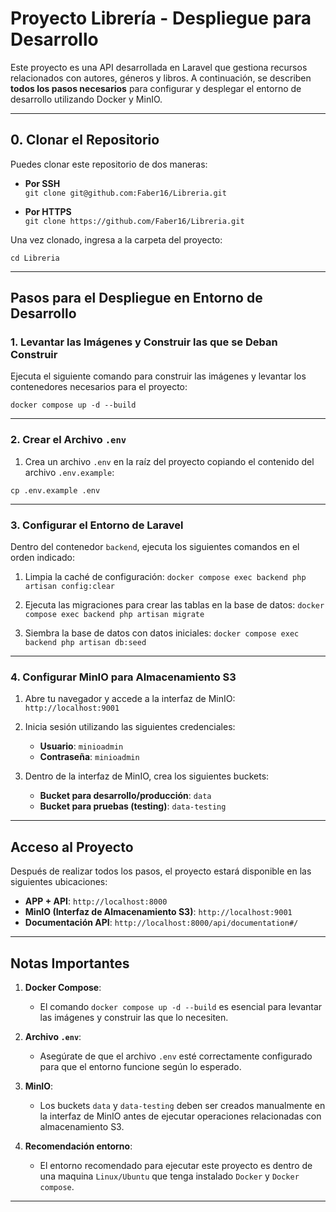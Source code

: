 
# Proyecto Librería - Despliegue para Desarrollo

Este proyecto es una API desarrollada en Laravel que gestiona recursos relacionados con autores, géneros y libros. A continuación, se describen **todos los pasos necesarios** para configurar y desplegar el entorno de desarrollo utilizando Docker y MinIO.

---

## 0. Clonar el Repositorio

Puedes clonar este repositorio de dos maneras:

- **Por SSH**  
`
git clone git@github.com:Faber16/Libreria.git
`

- **Por HTTPS**  
`
git clone https://github.com/Faber16/Libreria.git
`

Una vez clonado, ingresa a la carpeta del proyecto:

`
cd Libreria
`

---

## **Pasos para el Despliegue en Entorno de Desarrollo**

### 1. Levantar las Imágenes y Construir las que se Deban Construir

Ejecuta el siguiente comando para construir las imágenes y levantar los contenedores necesarios para el proyecto:

`
docker compose up -d --build
`

---

### 2. Crear el Archivo `.env`

1. Crea un archivo `.env` en la raíz del proyecto copiando el contenido del archivo `.env.example`:

`
cp .env.example .env
`

---

### 3. Configurar el Entorno de Laravel

Dentro del contenedor `backend`, ejecuta los siguientes comandos en el orden indicado:

1. Limpia la caché de configuración:
`
docker compose exec backend php artisan config:clear
`

2. Ejecuta las migraciones para crear las tablas en la base de datos:
`
docker compose exec backend php artisan migrate
`

3. Siembra la base de datos con datos iniciales:
`
docker compose exec backend php artisan db:seed
`

---

### 4. Configurar MinIO para Almacenamiento S3

1. Abre tu navegador y accede a la interfaz de MinIO:
   `
   http://localhost:9001
    `

2. Inicia sesión utilizando las siguientes credenciales:
   - **Usuario**: `minioadmin`
   - **Contraseña**: `minioadmin`

3. Dentro de la interfaz de MinIO, crea los siguientes buckets:
   - **Bucket para desarrollo/producción**: `data`
   - **Bucket para pruebas (testing)**: `data-testing`

---

## **Acceso al Proyecto**

Después de realizar todos los pasos, el proyecto estará disponible en las siguientes ubicaciones:

- **APP + API**: `http://localhost:8000`
- **MinIO (Interfaz de Almacenamiento S3)**: `http://localhost:9001`
- **Documentación API**: `http://localhost:8000/api/documentation#/`

---

## **Notas Importantes**

1. **Docker Compose**:
   - El comando `docker compose up -d --build` es esencial para levantar las imágenes y construir las que lo necesiten.

2. **Archivo `.env`**:
   - Asegúrate de que el archivo `.env` esté correctamente configurado para que el entorno funcione según lo esperado.

3. **MinIO**:
   - Los buckets `data` y `data-testing` deben ser creados manualmente en la interfaz de MinIO antes de ejecutar operaciones relacionadas con almacenamiento S3.

4. **Recomendación entorno**:
   - El entorno recomendado para ejecutar este proyecto es dentro de una maquina `Linux/Ubuntu` que tenga instalado `Docker` y `Docker compose`.
---

